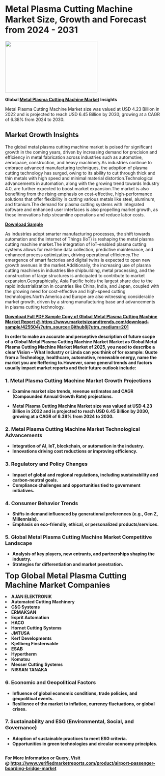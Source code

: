 <H1>Metal Plasma Cutting Machine Market Size, Growth and Forecast from 2024 - 2031</H1><img class="aligncenter size-medium wp-image-584254" src="https://thirdeyenews.in/wp-content/uploads/2024/09/Global-Market-Research-300x168.jpeg" alt="" width="300" height="168" /><p><strong>Global&nbsp;<a href="https://www.marketsizeandtrends.com/download-sample/425504/?utm_source=Github8j?utm_medium=201">Metal Plasma Cutting Machine Market</a> Insights</strong></p><p>Metal Plasma Cutting Machine Market size was valued at USD 4.23 Billion in 2022 and is projected to reach USD 6.45 Billion by 2030, growing at a CAGR of 6.38% from 2024 to 2030.</p><p><h2>Market Growth Insights</h2> <p>The global metal plasma cutting machine market is poised for significant growth in the coming years, driven by increasing demand for precision and efficiency in metal fabrication across industries such as automotive, aerospace, construction, and heavy machinery.As industries continue to embrace advanced manufacturing techniques, the adoption of plasma cutting technology has surged, owing to its ability to cut through thick and thin metals with high speed and minimal material distortion.Technological advancements in automation, along with the growing trend towards Industry 4.0, are further expected to boost market expansion.The market is also benefiting from the rising emphasis on cost-effective, high-performance solutions that offer flexibility in cutting various metals like steel, aluminum, and titanium.The demand for plasma cutting systems with integrated software and enhanced user interfaces is also propelling market growth, as these innovations help streamline operations and reduce labor costs.</p> <p><strong><a href="#">Download Sample</a></strong></p> <p>As industries adopt smarter manufacturing processes, the shift towards automation and the Internet of Things (IoT) is reshaping the metal plasma cutting machine market.The integration of IoT-enabled plasma cutting systems allows for real-time data collection, predictive maintenance, and enhanced process optimization, driving operational efficiency.The emergence of smart factories and digital twins is expected to open new growth avenues in the market.Additionally, the increasing use of plasma cutting machines in industries like shipbuilding, metal processing, and the construction of large structures is anticipated to contribute to market expansion.Geographically, Asia Pacific holds the largest share due to the rapid industrialization in countries like China, India, and Japan, coupled with the growing need for cost-effective and high-speed cutting technologies.North America and Europe are also witnessing considerable market growth, driven by a strong manufacturing base and advancements in plasma cutting technology.</p> <p><strong><a href="#"></p><p><span class=""><strong>Download Full PDF Sample Copy of Global Metal Plasma Cutting Machine Market Report</strong> @ <a href="https://www.marketsizeandtrends.com/download-sample/425504/?utm_source=Github8j?utm_medium=201" target="_blank">https://www.marketsizeandtrends.com/download-sample/425504/?utm_source=Github8j?utm_medium=201</a></span></p><p>In order to make an accurate and perceptive description of future scope of a Global&nbsp;Metal Plasma Cutting Machine Market Market as Global&nbsp;Metal Plasma Cutting Machine Market Market of 2025, you need to describe a clear Vision &ndash; What Industry or Linda can you think of for example: Quote from a Technology, healthcare, automotive, renewable energy, name the market you are Reffering to.However, some general trends and factors usually impact market reports and their future outlook include:</p><h3>1.&nbsp;<strong>Metal Plasma Cutting Machine Market Growth Projections</strong></h3><ul><li>Examine market size trends, revenue estimates and CAGR (Compounded Annual Growth Rate) projections.</li><li><p>Metal Plasma Cutting Machine Market size was valued at USD 4.23 Billion in 2022 and is projected to reach USD 6.45 Billion by 2030, growing at a CAGR of 6.38% from 2024 to 2030.</p></li></ul><h3>2.&nbsp;<strong>Metal Plasma Cutting Machine Market Technological Advancements</strong></h3><ul><li>Integration of AI, IoT, blockchain, or automation in the industry.</li><li>Innovations driving cost reductions or improving efficiency.</li></ul><h3>3.&nbsp;<strong>Regulatory and Policy Changes</strong></h3><ul><li>Impact of global and regional regulations, including sustainability and carbon-neutral goals.</li><li>Compliance challenges and opportunities tied to government initiatives.</li></ul><h3>4.&nbsp;<strong>Consumer Behavior Trends</strong></h3><ul><li>Shifts in demand influenced by generational preferences (e.g., Gen Z, Millennials).</li><li>Emphasis on eco-friendly, ethical, or personalized products/services.</li></ul><h3>5.&nbsp;<strong>Global Metal Plasma Cutting Machine Market Competitive Landscape</strong></h3><ul><li>Analysis of key players, new entrants, and partnerships shaping the industry.</li><li>Strategies for differentiation and market penetration.</li></ul><p data-pm-slice="1 1 []"><span style="color: inherit; font-family: inherit; font-size: 25px;">Top Global Metal Plasma Cutting Machine Market Companies</span></p><div class="" data-test-id=""><p><li>AJAN ELEKTRONIK</li><li> Automated Cutting Machinery</li><li> C&G Systems</li><li> ERMAKSAN</li><li> Esprit Automation</li><li> HACO</li><li> Hornet Cutting Systems</li><li> JMTUSA</li><li> Kerf Developments</li><li> Kjellberg Finsterwalde</li><li> ESAB</li><li> Hypertherm</li><li> Komatsu</li><li> Messer Cutting Systems</li><li> NISSAN TANAKA</li></p></div><h3>6.&nbsp;<strong>Economic and Geopolitical Factors</strong></h3><ul><li>Influence of global economic conditions, trade policies, and geopolitical events.</li><li>Resilience of the market to inflation, currency fluctuations, or global crises.</li></ul><h3>7.&nbsp;<strong>Sustainability and ESG (Environmental, Social, and Governance)</strong></h3><ul><li>Adoption of sustainable practices to meet ESG criteria.</li><li>Opportunities in green technologies and circular economy principles.</li></ul><h2><strong style="font-size: 14px;">For More Information or Query, Visit @&nbsp;</strong><a style="background-color: #ffffff; font-size: 14px;" href="https://www.marketsizeandtrends.com/report/metal-plasma-cutting-machine-market/" target="_blank">https://www.verifiedmarketreports.com/product/airport-passenger-boarding-bridge-market</a></h2>